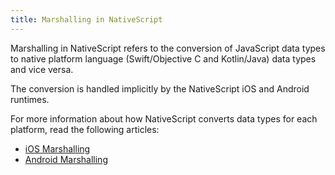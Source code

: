 ```yaml
---
title: Marshalling in NativeScript
---
```


Marshalling in NativeScript refers to the conversion of JavaScript data types to native platform language (Swift/Objective C and Kotlin/Java) data types and vice versa.

The conversion is handled implicitly by the NativeScript iOS and Android runtimes.

For more information about how NativeScript converts data types for each platform, read the following articles:

- [iOS Marshalling](/guide/marshalling/nativescript-ios-marshalling)
- [Android Marshalling](/guide/marshalling/nativescript-android-marshalling)